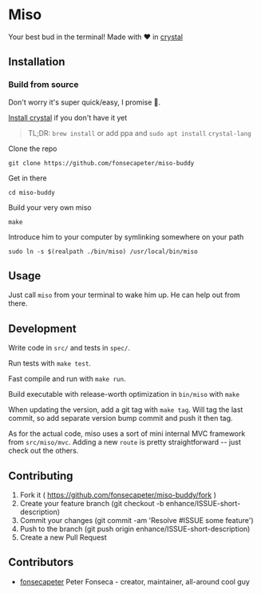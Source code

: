 # Miso

Your best bud in the terminal!
Made with :heart: in [crystal](https://crystal-lang.org/)

## Installation

### Build from source
Don't worry it's super quick/easy, I promise :grimacing:.

[Install crystal](https://crystal-lang.org/docs/installation/) if you don't have it yet

> TL;DR: `brew install` or add ppa and `sudo apt install` `crystal-lang`

Clone the repo
```
git clone https://github.com/fonsecapeter/miso-buddy
```
Get in there
```
cd miso-buddy
```
Build your very own miso
```
make
```
Introduce him to your computer by symlinking somewhere on your path
```
sudo ln -s $(realpath ./bin/miso) /usr/local/bin/miso
```

## Usage

Just call `miso` from your terminal to wake him up. He can help out from there.

## Development

Write code in `src/` and tests in `spec/`.

Run tests with `make test`.

Fast compile and run with `make run`.

Build executable with release-worth optimization in `bin/miso` with `make`

When updating the version, add a git tag with `make tag`. Will tag the last commit, so add separate version bump commit and push it then tag.

As for the actual code, miso uses a sort of mini internal MVC framework from `src/miso/mvc`. Adding a new `route` is pretty straightforward -- just check out the others.

## Contributing

1. Fork it ( https://github.com/fonsecapeter/miso-buddy/fork )
2. Create your feature branch (git checkout -b enhance/ISSUE-short-description)
3. Commit your changes (git commit -am 'Resolve #ISSUE some feature')
4. Push to the branch (git push origin enhance/ISSUE-short-description)
5. Create a new Pull Request

## Contributors

- [fonsecapeter](https://github.com/fonsecapeter) Peter Fonseca - creator, maintainer, all-around cool guy

